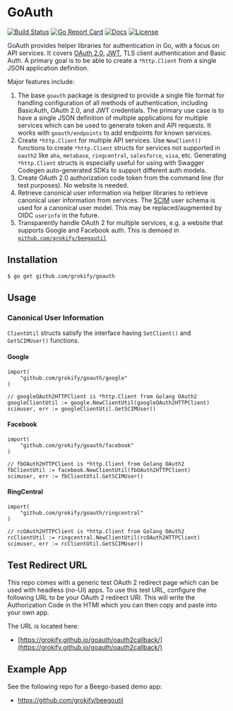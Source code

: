 # GoAuth

[![Build Status][build-status-svg]][build-status-url]
[![Go Report Card][goreport-svg]][goreport-url]
[![Docs][docs-godoc-svg]][docs-godoc-url]
[![License][license-svg]][license-url]

GoAuth provides helper libraries for authentication in Go, with a focus on API services. It covers [OAuth 2.0](https://github.com/golang/oauth2), [JWT](https://github.com/golang-jwt/jwt), TLS client authentication and Basic Auth. A primary goal is to be able to create a `*http.Client` from a single JSON application definition.

Major features include:

1. The base `goauth` package is designed to provide a single file format for handling configuration of all methods of authentication, including BasicAuth, OAuth 2.0, and JWT credentials. The primary use case is to have a single JSON definition of multiple applications for multiple services which can be used to generate token and API requests. It works with `goauth/endpoints` to add endpoints for known services.
1. Create `*http.Client` for multiple API services. Use `NewClient()` functions to create `*http.Client` structs for services not supported in `oauth2` like `aha`, `metabase`, `ringcentral`, `salesforce`, `visa`, etc. Generating `*http.Client` structs is especially useful for using with Swagger Codegen auto-generated SDKs to support different auth models.
1. Create OAuth 2.0 authorization code token from the command line (for test purposes). No website is needed.
1. Retrieve canonical user information via helper libraries to retrieve canonical user information from services. The [SCIM](http://www.simplecloud.info/) user schema is used for a canonical user model. This may be replaced/augmented by OIDC `userinfo` in the future.
1. Transparently handle OAuth 2 for multiple services, e.g. a website that supports Google and Facebook auth. This is demoed in [`github.com/grokify/beegoutil`](https://github.com/grokify/beegoutil)

## Installation

```
$ go get github.com/grokify/goauth
```

## Usage

### Canonical User Information

`ClientUtil` structs satisfy the interface having `SetClient()` and `GetSCIMUser()` functions.

#### Google

```golang
import(
	"github.com/grokify/goauth/google"
)

// googleOAuth2HTTPClient is *http.Client from Golang OAuth2
googleClientUtil := google.NewClientUtil(googleOAuth2HTTPClient)
scimuser, err := googleClientUtil.GetSCIMUser()
```

#### Facebook

```golang
import(
	"github.com/grokify/goauth/facebook"
)

// fbOAuth2HTTPClient is *http.Client from Golang OAuth2
fbClientUtil := facebook.NewClientUtil(fbOAuth2HTTPClient)
scimuser, err := fbClientUtil.GetSCIMUser()
```

#### RingCentral

```golang
import(
	"github.com/grokify/goauth/ringcentral"
)

// rcOAuth2HTTPClient is *http.Client from Golang OAuth2
rcClientUtil := ringcentral.NewClientUtil(rcOAuth2HTTPClient)
scimuser, err := rcClientUtil.GetSCIMUser()
```

## Test Redirect URL

This repo comes with a generic test OAuth 2 redirect page which can be used with headless (no-UI) apps. To use this test URL, configure the following URL to be your OAuth 2 redirect URI. This will write the Authorization Code in the HTMl which you can then copy and paste into your own app.

The URL is located here:

* [https://grokify.github.io/goauth/oauth2callback/](https://grokify.github.io/goauth/oauth2callback/)

## Example App

See the following repo for a Beego-based demo app:

* https://github.com/grokify/beegoutil

 [used-by-svg]: https://sourcegraph.com/github.com/grokify/goauth/-/badge.svg
 [used-by-url]: https://sourcegraph.com/github.com/grokify/goauth?badge
 [build-status-svg]: https://github.com/grokify/goauth/workflows/build/badge.svg
 [build-status-url]: https://github.com/grokify/goauth/actions
 [goreport-svg]: https://goreportcard.com/badge/github.com/grokify/goauth
 [goreport-url]: https://goreportcard.com/report/github.com/grokify/goauth
 [docs-godoc-svg]: https://pkg.go.dev/badge/github.com/grokify/goauth
 [docs-godoc-url]: https://pkg.go.dev/github.com/grokify/goauth
 [loc-svg]: https://tokei.rs/b1/github/grokify/goauth
 [repo-url]: https://github.com/grokify/goauth
 [license-svg]: https://img.shields.io/badge/license-MIT-blue.svg
 [license-url]: https://github.com/grokify/goauth/blob/master/LICENSE
